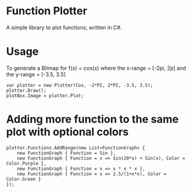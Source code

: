 # Function Plotter
A simple library to plot functions, written in C#.

# Usage
To generate a Bitmap for f(x) = cos(x) where the x-range = [-2pi, 2p] and the y-range = [-3.5, 3.5]

    var plotter = new Plotter(Cos, -2*PI, 2*PI, -3.5, 3.5);
    plotter.Draw();
    plotBox.Image = plotter.Plot;

# Adding more function to the same plot with optional colors
    plotter.Functions.AddRange(new List<FunctionGraph> {
        new FunctionGraph { Function = Sin },
        new FunctionGraph { Function = x => Sin(20*x) + Sin(x), Color = Color.Purple },
        new FunctionGraph { Function = x => x * x * x },
        new FunctionGraph { Function = x => 2.5/(1+x*x), Color = Color.Green }
    });
